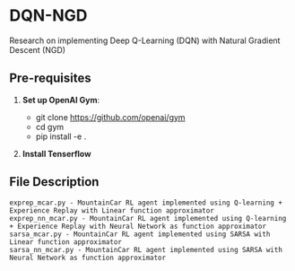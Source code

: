 # DQN-NGD
Research on implementing Deep Q-Learning (DQN) with Natural Gradient Descent (NGD)

## Pre-requisites

1. **Set up OpenAI Gym**:
	+ git clone https://github.com/openai/gym
	+ cd gym
	+ pip install -e . 

2. **Install Tenserflow**


## File Description

	exprep_mcar.py - MountainCar RL agent implemented using Q-learning + Experience Replay with Linear function approximator 
	exprep_nn_mcar.py - MountainCar RL agent implemented using Q-learning + Experience Replay with Neural Network as function approximator
	sarsa_mcar.py - MountainCar RL agent implemented using SARSA with Linear function approximator 
	sarsa_nn_mcar.py - MountainCar RL agent implemented using SARSA with Neural Network as function approximator
 
